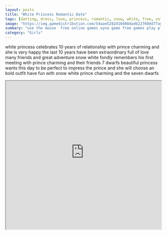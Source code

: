 ```yaml
---
layout: posts
title: "White Princess Romantic Date"
tags: [datting, dress, love, princess, romantic, snow, white, free, online, games, oyna, game, free, games, play, play, games]
image: "https://img.gamedistribution.com/54aae5282d10408dadb22760dd77ad50.jpg"
summary: "use the mouse  free online games oyna game free games play play games"
category: "Girls"
---
```


white princess celebrates 10 years of relationship with prince charming and she is very happy the last 10 years have been extraordinary full of love many friends and great adventure snow white fondly remembers his first meeting with prince charming and their friends 7 dwarfs beautiful princess wants this day to be perfect to impress the prince and she will choose an bold outfit have fun with snow white prince charming and the seven dwarfs

<iframe width="100%" height="480px;" src="https://html5.gamedistribution.com/54aae5282d10408dadb22760dd77ad50/"></iframe>
